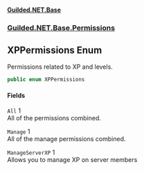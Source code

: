 #### [Guilded.NET.Base](Guilded_NET_Base.md 'Guilded.NET.Base')
### [Guilded.NET.Base.Permissions](Guilded_NET_Base.md#Guilded_NET_Base_Permissions 'Guilded.NET.Base.Permissions')
## XPPermissions Enum
Permissions related to XP and levels.  
```csharp
public enum XPPermissions

```
#### Fields
<a name='Guilded_NET_Base_Permissions_XPPermissions_All'></a>
`All` 1  
All of the permissions combined.  
  
<a name='Guilded_NET_Base_Permissions_XPPermissions_Manage'></a>
`Manage` 1  
All of the manage permissions combined.  
  
<a name='Guilded_NET_Base_Permissions_XPPermissions_ManageServerXP'></a>
`ManageServerXP` 1  
Allows you to manage XP on server members  
  
